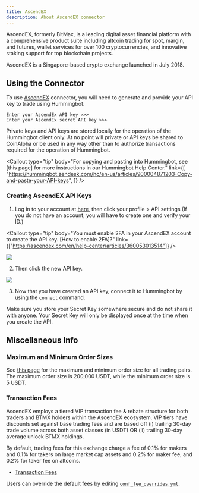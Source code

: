 ```yaml
---
title: AscendEX
description: About AscendEX connector
---
```




AscendEX, formerly BitMax, is a leading digital asset financial platform with a comprehensive product suite including altcoin trading for spot, margin, and futures, wallet services for over 100 cryptocurrencies, and innovative staking support for top blockchain projects.

AscendEX is a Singapore-based crypto exchange launched in July 2018.

## Using the Connector

To use [AscendEX](https://ascendex.com/en/global-digital-asset-platform) connector, you will need to generate and provide your API key to trade using Hummingbot.

```
Enter your AscendEx API key >>>
Enter your AscendEx secret API key >>>
```

Private keys and API keys are stored locally for the operation of the Hummingbot client only. At no point will private or API keys be shared to CoinAlpha or be used in any way other than to authorize transactions required for the operation of Hummingbot.

<Callout
  type="tip"
  body="For copying and pasting into Hummingbot, see [this page] for more instructions in our Hummingbot Help Center."
  link={[
    "https://hummingbot.zendesk.com/hc/en-us/articles/900004871203-Copy-and-paste-your-API-keys",
  ]}
/>

### Creating AscendEX API Keys

1. Log in to your account at [here](https://ascendex.com/en/login), then click your profile > API settings (If you do not have an account, you will have to create one and verify your ID.)

<Callout
  type="tip"
  body="You must enable 2FA in your AscendEX account to create the API key. [How to enable 2FA]?"
  link={["https://ascendex.com/en/help-center/articles/360053013514"]}
/>

![](/assets/img/account-ascend-ex.png)

2. Then click the new API key.

![](/assets/img/api-ascend-ex.png)

<Callout
  type="warning"
  body=" For API key permissions, we recommend using `trade` and `view` enabled API keys; enabling `transfer,` `or the equivalent is unnecessary `for current Hummingbot strategies."
/>

3. Now that you have created an API key, connect it to Hummingbot by using the `connect` command.

Make sure you store your Secret Key somewhere secure and do not share it with anyone. Your Secret Key will only be displayed once at the time when you create the API.

<Callout
  type="warning"
  body="If you lose your Secret Key, you can delete the API and create a new one. However, it will be impossible to reuse the same API."
/>

## Miscellaneous Info

### Maximum and Minimum Order Sizes

See [this page](https://ascendex.com/en/help-center/articles/360025991074) for the maximum and minimum order size for all trading pairs.
The maximum order size is 200,000 USDT, while the minimum order size is 5 USDT.

### Transaction Fees

AscendEX employs a tiered VIP transaction fee & rebate structure for both traders and BTMX holders within the AscendEX ecosystem.
VIP tiers have discounts set against base trading fees and are based off (i) trailing 30-day trade volume across both asset classes (in USDT) OR (ii) trailing 30-day average unlock BTMX holdings.

By default, trading fees for this exchange charge a fee of 0.1% for makers and 0.1% for takers on large market cap assets and 0.2% for maker fee, and 0.2% for taker fee on altcoins.

- [Transaction Fees](https://ascendex.com/en/feerate/transactionfee-traderate)

Users can override the default fees by editing [`conf_fee_overrides.yml`](/operation/override-fees/).
